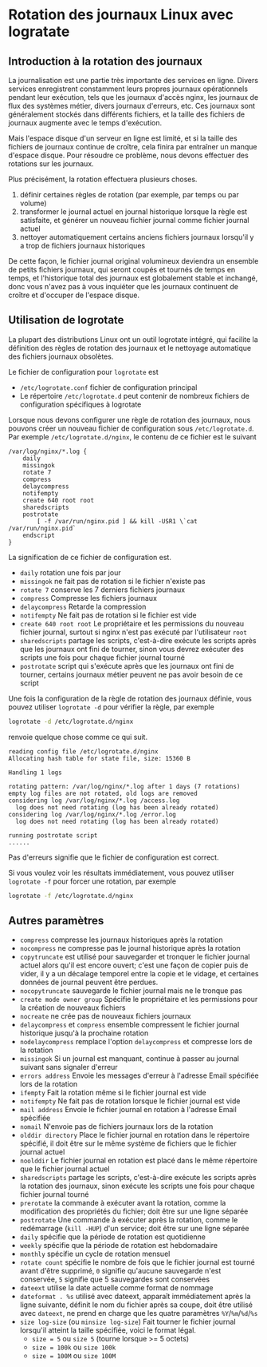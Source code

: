 # Rotation des journaux Linux avec logratate

## Introduction à la rotation des journaux

La journalisation est une partie très importante des services en ligne. Divers services enregistrent constamment leurs propres journaux opérationnels pendant leur exécution, tels que les journaux d'accès nginx, les journaux de flux des systèmes métier, divers journaux d'erreurs, etc. Ces journaux sont généralement stockés dans différents fichiers, et la taille des fichiers de journaux augmente avec le temps d'exécution.

Mais l'espace disque d'un serveur en ligne est limité, et si la taille des fichiers de journaux continue de croître, cela finira par entraîner un manque d'espace disque. Pour résoudre ce problème, nous devons effectuer des rotations sur les journaux.

Plus précisément, la rotation effectuera plusieurs choses.

1. définir certaines règles de rotation (par exemple, par temps ou par volume)
2. transformer le journal actuel en journal historique lorsque la règle est satisfaite, et générer un nouveau fichier journal comme fichier journal actuel
3. nettoyer automatiquement certains anciens fichiers journaux lorsqu'il y a trop de fichiers journaux historiques

De cette façon, le fichier journal original volumineux deviendra un ensemble de petits fichiers journaux, qui seront coupés et tournés de temps en temps, et l'historique total des journaux est globalement stable et inchangé, donc vous n'avez pas à vous inquiéter que les journaux continuent de croître et d'occuper de l'espace disque.

## Utilisation de logrotate

La plupart des distributions Linux ont un outil logrotate intégré, qui facilite la définition des règles de rotation des journaux et le nettoyage automatique des fichiers journaux obsolètes.

Le fichier de configuration pour `logrotate` est

- `/etc/logrotate.conf` fichier de configuration principal
- Le répertoire `/etc/logrotate.d` peut contenir de nombreux fichiers de configuration spécifiques à logrotate

Lorsque nous devons configurer une règle de rotation des journaux, nous pouvons créer un nouveau fichier de configuration sous `/etc/logrotate.d`. Par exemple `/etc/logrotate.d/nginx`, le contenu de ce fichier est le suivant

```
/var/log/nginx/*.log {
    daily
    missingok
    rotate 7
    compress
    delaycompress
    notifempty
    create 640 root root
    sharedscripts
    postrotate
        [ -f /var/run/nginx.pid ] && kill -USR1 \`cat /var/run/nginx.pid`
    endscript
}
```

La signification de ce fichier de configuration est.

- `daily` rotation une fois par jour
- `missingok` ne fait pas de rotation si le fichier n'existe pas
- `rotate 7` conserve les 7 derniers fichiers journaux
- `compress` Compresse les fichiers journaux
- `delaycompress` Retarde la compression
- `notifempty` Ne fait pas de rotation si le fichier est vide
- `create 640 root root` Le propriétaire et les permissions du nouveau fichier journal, surtout si nginx n'est pas exécuté par l'utilisateur `root`
- `sharedscripts` partage les scripts, c'est-à-dire exécute les scripts après que les journaux ont fini de tourner, sinon vous devrez exécuter des scripts une fois pour chaque fichier journal tourné
- `postrotate` script qui s'exécute après que les journaux ont fini de tourner, certains journaux métier peuvent ne pas avoir besoin de ce script

Une fois la configuration de la règle de rotation des journaux définie, vous pouvez utiliser `logrotate -d` pour vérifier la règle, par exemple

```sh
logrotate -d /etc/logrotate.d/nginx
```

renvoie quelque chose comme ce qui suit.

```
reading config file /etc/logrotate.d/nginx
Allocating hash table for state file, size: 15360 B

Handling 1 logs

rotating pattern: /var/log/nginx/*.log after 1 days (7 rotations)
empty log files are not rotated, old logs are removed
considering log /var/log/nginx/*.log /access.log
  log does not need rotating (log has been already rotated)
considering log /var/log/nginx/*.log /error.log
  log does not need rotating (log has been already rotated)

running postrotate script
......
```

Pas d'erreurs signifie que le fichier de configuration est correct.

Si vous voulez voir les résultats immédiatement, vous pouvez utiliser `logrotate -f` pour forcer une rotation, par exemple

```sh
logrotate -f /etc/logrotate.d/nginx
```

## Autres paramètres

- `compress` compresse les journaux historiques après la rotation
- `nocompress` ne compresse pas le journal historique après la rotation
- `copytruncate` est utilisé pour sauvegarder et tronquer le fichier journal actuel alors qu'il est encore ouvert; c'est une façon de copier puis de vider, il y a un décalage temporel entre la copie et le vidage, et certaines données de journal peuvent être perdues.
- `nocopytruncate` sauvegarde le fichier journal mais ne le tronque pas
- `create mode owner group` Spécifie le propriétaire et les permissions pour la création de nouveaux fichiers
- `nocreate` ne crée pas de nouveaux fichiers journaux
- `delaycompress` et `compress` ensemble compressent le fichier journal historique jusqu'à la prochaine rotation
- `nodelaycompress` remplace l'option `delaycompress` et compresse lors de la rotation
- `missingok` Si un journal est manquant, continue à passer au journal suivant sans signaler d'erreur
- `errors address` Envoie les messages d'erreur à l'adresse Email spécifiée lors de la rotation
- `ifempty` Fait la rotation même si le fichier journal est vide
- `notifempty` Ne fait pas de rotation lorsque le fichier journal est vide
- `mail address` Envoie le fichier journal en rotation à l'adresse Email spécifiée
- `nomail` N'envoie pas de fichiers journaux lors de la rotation
- `olddir directory` Place le fichier journal en rotation dans le répertoire spécifié, il doit être sur le même système de fichiers que le fichier journal actuel
- `noolddir` Le fichier journal en rotation est placé dans le même répertoire que le fichier journal actuel
- `sharedscripts` partage les scripts, c'est-à-dire exécute les scripts après la rotation des journaux, sinon exécute les scripts une fois pour chaque fichier journal tourné
- `prerotate` la commande à exécuter avant la rotation, comme la modification des propriétés du fichier; doit être sur une ligne séparée
- `postrotate` Une commande à exécuter après la rotation, comme le redémarrage (`kill -HUP`) d'un service; doit être sur une ligne séparée
- `daily` spécifie que la période de rotation est quotidienne
- `weekly` spécifie que la période de rotation est hebdomadaire
- `monthly` spécifie un cycle de rotation mensuel
- `rotate count` spécifie le nombre de fois que le fichier journal est tourné avant d'être supprimé, `0` signifie qu'aucune sauvegarde n'est conservée, `5` signifie que 5 sauvegardes sont conservées
- `dateext` utilise la date actuelle comme format de nommage
- `dateformat . %s` utilisé avec dateext, apparaît immédiatement après la ligne suivante, définit le nom du fichier après sa coupe, doit être utilisé avec `dateext`, ne prend en charge que les quatre paramètres `%Y`/`%m`/`%d`/`%s`
- `size log-size` (ou `minsize log-size`) Fait tourner le fichier journal lorsqu'il atteint la taille spécifiée, voici le format légal.
    - `size = 5` ou `size 5` (tourne lorsque >= 5 octets)
    - `size = 100k` ou `size 100k`
    - `size = 100M` ou `size 100M`